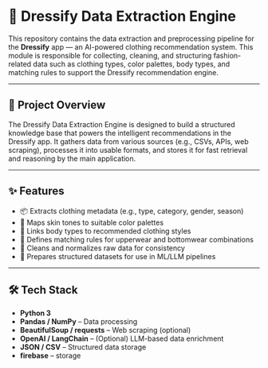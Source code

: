# 🧵 Dressify Data Extraction Engine

This repository contains the data extraction and preprocessing pipeline for the **Dressify** app — an AI-powered clothing recommendation system. This module is responsible for collecting, cleaning, and structuring fashion-related data such as clothing types, color palettes, body types, and matching rules to support the Dressify recommendation engine.

---

## 🚀 Project Overview

The Dressify Data Extraction Engine is designed to build a structured knowledge base that powers the intelligent recommendations in the Dressify app. It gathers data from various sources (e.g., CSVs, APIs, web scraping), processes it into usable formats, and stores it for fast retrieval and reasoning by the main application.

---

## ✨ Features

- 📦 Extracts clothing metadata (e.g., type, category, gender, season)
- 🎨 Maps skin tones to suitable color palettes
- 🧍 Links body types to recommended clothing styles
- 🔗 Defines matching rules for upperwear and bottomwear combinations
- 🧹 Cleans and normalizes raw data for consistency
- 🧠 Prepares structured datasets for use in ML/LLM pipelines

---

## 🛠️ Tech Stack

- **Python 3**
- **Pandas / NumPy** – Data processing
- **BeautifulSoup / requests** – Web scraping (optional)
- **OpenAI / LangChain** – (Optional) LLM-based data enrichment
- **JSON / CSV** – Structured data storage
- **firebase** –  storage

